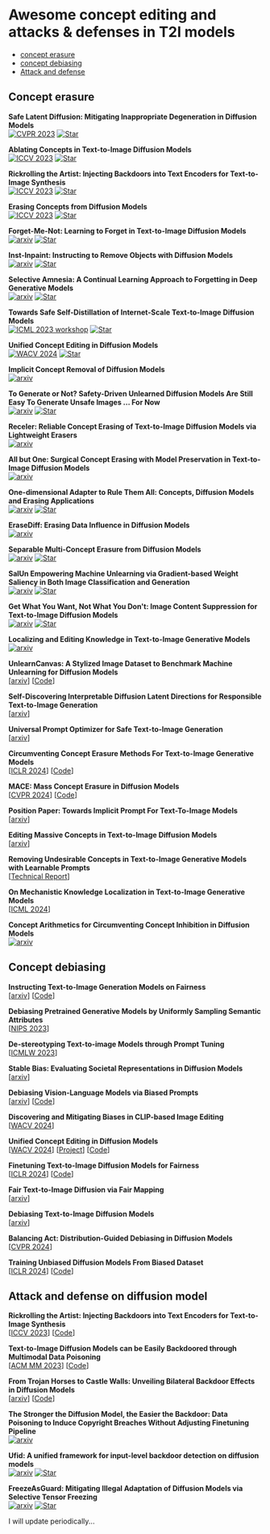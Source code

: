 # Awesome concept editing and attacks & defenses in T2I models


- [concept erasure](#Concept-erasure)
- [concept debiasing](#Concept-debiasing)
- [Attack and defense](#Attack-and-defense-on-diffusion-model)

## Concept erasure

**Safe Latent Diffusion: Mitigating Inappropriate Degeneration in Diffusion Models**\
[![CVPR 2023](https://img.shields.io/badge/arXiv-b31b1b.svg)](https://arxiv.org/abs/2211.05105)
[![Star](https://img.shields.io/github/stars/ml-research/safe-latent-diffusion.svg?style=social&label=Star)](https://github.com/ml-research/safe-latent-diffusion)

**Ablating Concepts in Text-to-Image Diffusion Models** \
[![ICCV 2023](https://img.shields.io/badge/arXiv-b31b1b.svg)](https://arxiv.org/abs/2303.13516)
[![Star](https://img.shields.io/github/stars/nupurkmr9/concept-ablation.svg?style=social&label=Star)](https://github.com/nupurkmr9/concept-ablation)

**Rickrolling the Artist: Injecting Backdoors into Text Encoders for Text-to-Image Synthesis** \
[![ICCV 2023](https://img.shields.io/badge/arXiv-b31b1b.svg)](https://arxiv.org/abs/2211.02408)
[![Star](https://img.shields.io/github/stars/LukasStruppek/Rickrolling-the-Artist.svg?style=social&label=Star)](https://github.com/LukasStruppek/Rickrolling-the-Artist)

**Erasing Concepts from Diffusion Models** \
[![ICCV 2023](https://img.shields.io/badge/arXiv-b31b1b.svg)](https://arxiv.org/abs/2303.07345)
[![Star](https://img.shields.io/github/stars/rohitgandikota/erasing.svg?style=social&label=Star)](https://github.com/rohitgandikota/erasing)

**Forget-Me-Not: Learning to Forget in Text-to-Image Diffusion Models** \
[![arxiv](https://img.shields.io/badge/arXiv-b31b1b.svg)](https://arxiv.org/abs/2303.17591)
[![Star](https://img.shields.io/github/stars/SHI-Labs/Forget-Me-Not.svg?style=social&label=Star)](https://github.com/SHI-Labs/Forget-Me-Not)

**Inst-Inpaint: Instructing to Remove Objects with Diffusion Models** \
[![arxiv](https://img.shields.io/badge/arXiv-b31b1b.svg)](https://arxiv.org/abs/2304.03246)
[![Star](https://img.shields.io/github/stars/abyildirim/inst-inpaint.svg?style=social&label=Star)](https://github.com/abyildirim/inst-inpaint)

**Selective Amnesia: A Continual Learning Approach to Forgetting in Deep Generative Models** \
[![arxiv](https://img.shields.io/badge/arXiv-b31b1b.svg)](https://arxiv.org/abs/2305.10120)
[![Star](https://img.shields.io/github/stars/clear-nus/selective-amnesia.svg?style=social&label=Star)](https://github.com/clear-nus/selective-amnesia)

**Towards Safe Self-Distillation of Internet-Scale Text-to-Image Diffusion Models** \
[![ICML 2023 workshop](https://img.shields.io/badge/arXiv-b31b1b.svg)](https://arxiv.org/abs/2307.05977v1)
[![Star](https://img.shields.io/github/stars/clear-nus/selective-amnesia.svg?style=social&label=Star)](https://github.com/nannullna/safe-diffusion)

**Unified Concept Editing in Diffusion Models** \
[![WACV 2024](https://img.shields.io/badge/arXiv-b31b1b.svg)](https://arxiv.org/abs/2308.14761)
[![Star](https://img.shields.io/github/stars/rohitgandikota/unified-concept-editing.svg?style=social&label=Star)](https://github.com/rohitgandikota/unified-concept-editing)

**Implicit Concept Removal of Diffusion Models** \
[![arxiv](https://img.shields.io/badge/arXiv-b31b1b.svg)](https://arxiv.org/abs/2310.05873)

**To Generate or Not? Safety-Driven Unlearned Diffusion Models Are Still Easy To Generate Unsafe Images ... For Now**\
[![arxiv](https://img.shields.io/badge/arXiv-b31b1b.svg)](https://arxiv.org/abs/2310.11868)
[![Star](https://img.shields.io/github/stars/OPTML-Group/Diffusion-MU-Attack.svg?style=social&label=Star)](https://github.com/OPTML-Group/Diffusion-MU-Attack)

**Receler: Reliable Concept Erasing of Text-to-Image Diffusion Models via Lightweight Erasers** \
[![arxiv](https://img.shields.io/badge/arXiv-b31b1b.svg)](https://arxiv.org/abs/2311.17717)

**All but One: Surgical Concept Erasing with Model Preservation in Text-to-Image Diffusion Models** \
[![arxiv](https://img.shields.io/badge/arXiv-b31b1b.svg)](https://arxiv.org/abs/2312.12807)

**One-dimensional Adapter to Rule Them All: Concepts, Diffusion Models and Erasing Applications** \
[![arxiv](https://img.shields.io/badge/arXiv-b31b1b.svg)](https://arxiv.org/abs/2312.16145)
[![Star](https://img.shields.io/github/stars/Con6924/SPM.svg?style=social&label=Star)](https://github.com/Con6924/SPM)

**EraseDiff: Erasing Data Influence in Diffusion Models** \
[![arxiv](https://img.shields.io/badge/arXiv-b31b1b.svg)](https://arxiv.org/abs/2401.05779)

**Separable Multi-Concept Erasure from Diffusion Models** \
[![arxiv](https://img.shields.io/badge/arXiv-b31b1b.svg)](https://arxiv.org/abs/2402.05947)
[![Star](https://img.shields.io/github/stars/Dlut-lab-zmn/SepCE4MU.svg?style=social&label=Star)](https://github.com/Dlut-lab-zmn/SepCE4MU)

**SalUn Empowering Machine Unlearning via Gradient-based Weight Saliency in Both Image Classification and Generation** \
[![arxiv](https://img.shields.io/badge/arXiv-b31b1b.svg)](https://arxiv.org/abs/2310.12508)
[![Star](https://img.shields.io/github/stars/OPTML-Group/Unlearn-Saliency.svg?style=social&label=Star)](https://github.com/OPTML-Group/Unlearn-Saliency)

**Get What You Want, Not What You Don't: Image Content Suppression for Text-to-Image Diffusion Models** \
[![arxiv](https://img.shields.io/badge/arXiv-b31b1b.svg)](https://arxiv.org/abs/2402.05375)
[![Star](https://img.shields.io/github/stars/sen-mao/SuppressEOT.svg?style=social&label=Star)](https://github.com/sen-mao/SuppressEOT)

**Localizing and Editing Knowledge in Text-to-Image Generative Models** \
[![arxiv](https://img.shields.io/badge/arXiv-b31b1b.svg)](https://arxiv.org/abs/2310.13730)

**UnlearnCanvas: A Stylized Image Dataset to Benchmark Machine Unlearning for Diffusion Models** \
[[arxiv](https://arxiv.org/abs/2402.11846)] 
[[Code](https://github.com/OPTML-Group/UnlearnCanvas)]

**Self-Discovering Interpretable Diffusion Latent Directions for Responsible Text-to-Image Generation** \
[[arxiv](https://arxiv.org/abs/2311.17216)]

**Universal Prompt Optimizer for Safe Text-to-Image Generation** \
[[arxiv](https://arxiv.org/abs/2402.10882)] 

**Circumventing Concept Erasure Methods For Text-to-Image Generative Models** \
[[ICLR 2024](https://arxiv.org/abs/2308.01508)] 
[[Code](https://github.com/nyu-dice-lab/circumventing-concept-erasure)]

**MACE: Mass Concept Erasure in Diffusion Models** \
[[CVPR 2024](https://arxiv.org/pdf/2403.06135.pdf)] 
[[Code](https://github.com/Shilin-LU/MACE)]

**Position Paper: Towards Implicit Prompt For Text-To-Image Models** \
[[arxiv](https://arxiv.org/abs/2403.01598)]

**Editing Massive Concepts in Text-to-Image Diffusion Models** \
[[arxiv](https://arxiv.org/abs/2403.13807)]

**Removing Undesirable Concepts in Text-to-Image Generative Models with Learnable Prompts** \
[[Technical Report](https://arxiv.org/abs/2403.12326)]

**On Mechanistic Knowledge Localization in Text-to-Image Generative Models** \
[[ICML 2024](https://arxiv.org/abs/2405.01008)]

**Concept Arithmetics for Circumventing Concept Inhibition in Diffusion Models** \
[![arxiv](https://img.shields.io/badge/arXiv-b31b1b.svg)](https://arxiv.org/pdf/2404.13706)

## Concept debiasing

**Instructing Text-to-Image Generation Models on Fairness** \
[[arxiv](https://arxiv.org/abs/2302.10893)] 
[[Code](https://github.com/ml-research/Fair-Diffusion)]

**Debiasing Pretrained Generative Models by Uniformly Sampling Semantic Attributes** \
[[NIPS 2023](https://proceedings.neurips.cc/paper_files/paper/2023/file/8d7060b2ee6ff728692398783e3d59d1-Paper-Conference.pdf)] 

**De-stereotyping Text-to-image Models through Prompt Tuning** \
[[ICMLW 2023](https://openreview.net/pdf?id=yNyywJln2R)]

**Stable Bias: Evaluating Societal Representations in Diffusion Models** \
[[arxiv](https://arxiv.org/abs/2303.11408)]

**Debiasing Vision-Language Models via Biased Prompts** \
[[arxiv](https://arxiv.org/abs/2302.00070)]
[[Code](https://github.com/chingyaoc/debias_vl)]

**Discovering and Mitigating Biases in CLIP-based Image Editing** \
[[WACV 2024](https://openaccess.thecvf.com/content/WACV2024/papers/Tanjim_Discovering_and_Mitigating_Biases_in_CLIP-Based_Image_Editing_WACV_2024_paper.pdf)]

**Unified Concept Editing in Diffusion Models** \
[[WACV 2024](https://arxiv.org/abs/2308.14761)] 
[[Project](https://unified.baulab.info/)] 
[[Code](https://github.com/rohitgandikota/unified-concept-editing)]

**Finetuning Text-to-Image Diffusion Models for Fairness** \
[[ICLR 2024](https://arxiv.org/abs/2311.07604)]
[[Code](https://github.com/sail-sg/finetune-fair-diffusion)]

**Fair Text-to-Image Diffusion via Fair Mapping** \
[[arxiv](https://arxiv.org/abs/2311.17695)] 

**Debiasing Text-to-Image Diffusion Models** \
[[arxiv](https://arxiv.org/abs/2402.14577)] 

**Balancing Act: Distribution-Guided Debiasing in Diffusion Models** \
[[CVPR 2024](https://arxiv.org/abs/2402.18206)] 

**Training Unbiased Diffusion Models From Biased Dataset** \
[[ICLR 2024](https://openreview.net/forum?id=39cPKijBed)] 
[[Code](https://github.com/alsdudrla10/TIW-DSM)]

## Attack and defense on diffusion model

**Rickrolling the Artist: Injecting Backdoors into Text Encoders for Text-to-Image Synthesis** \
[[ICCV 2023](https://arxiv.org/abs/2211.02408)] 
[[Code](https://github.com/LukasStruppek/Rickrolling-the-Artist)]

**Text-to-Image Diffusion Models can be Easily Backdoored through Multimodal Data Poisoning** \
[[ACM MM 2023](https://arxiv.org/abs/2305.04175)] 
[[Code](https://github.com/zhaisf/BadT2I)]

**From Trojan Horses to Castle Walls: Unveiling Bilateral Backdoor Effects in Diffusion Models** \
[[arxiv](https://arxiv.org/abs/2311.02373)]
[[Code](https://github.com/OPTML-Group/BiBadDiff)]

**The Stronger the Diffusion Model, the Easier the Backdoor: Data Poisoning to Induce Copyright Breaches Without Adjusting Finetuning Pipeline** \
[![arxiv](https://img.shields.io/badge/arXiv-b31b1b.svg)](https://arxiv.org/abs/2401.04136)

**Ufid: A unified framework for input-level backdoor detection on diffusion models** \
[![arxiv](https://img.shields.io/badge/arXiv-b31b1b.svg)](https://arxiv.org/pdf/2404.01101)
[![Star](https://img.shields.io/github/stars/GuanZihan/official_UFID.svg?style=social&label=Star)](https://github.com/GuanZihan/official_UFID)

**FreezeAsGuard: Mitigating Illegal Adaptation of Diffusion Models via Selective Tensor Freezing** \
[![arxiv](https://img.shields.io/badge/arXiv-b31b1b.svg)](https://arxiv.org/abs/2405.17472v1)
[![Star](https://img.shields.io/github/stars/pittisl/FreezeAsGuard.svg?style=social&label=Star)](https://github.com/pittisl/FreezeAsGuard)


I will update periodically...
